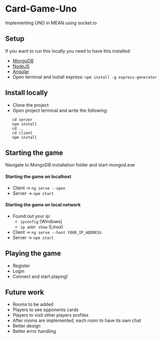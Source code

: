 # Card-Game-Uno
Implementing UNO in MEAN using socket.io

## Setup
If you want to run this locally you need to have this installed:
- [MongoDB](https://docs.mongodb.com/manual/installation/)
- [NodeJS](https://nodejs.org/en/)
- [Angular](https://cli.angular.io/)
- Open terminal and install express:  ```npm install -g express-generator```

## Install locally
 - Clone the project
 - Open project terminal and write the following:

 ```
    cd server
    npm install
    cd ..
    cd client
    npm install
 ```

## Starting the game
Navigate to MongoDB installation folder and start mongod.exe
   #### Starting the game on localhost
   - Client -> ``` ng serve --open ```
   - Server -> ``` npm start ```
   #### Starting the game on local network
   - Found out your ip:
      - ``` ipconfig ``` (Windows)
      - ``` ip addr show ``` (Linux)
   - Client -> ``` ng serve --host YOUR_IP_ADDRESS ```
   - Server -> ``` npm start ```

## Playing the game
   - Register
   - Login
   - Connect and start playing!

## Future work
   - Rooms to be added
   - Players to see opponents cards
   - Players to visit other players profiles
   - After rooms are implemented, each room to have its own chat
   - Better design
   - Better error handling